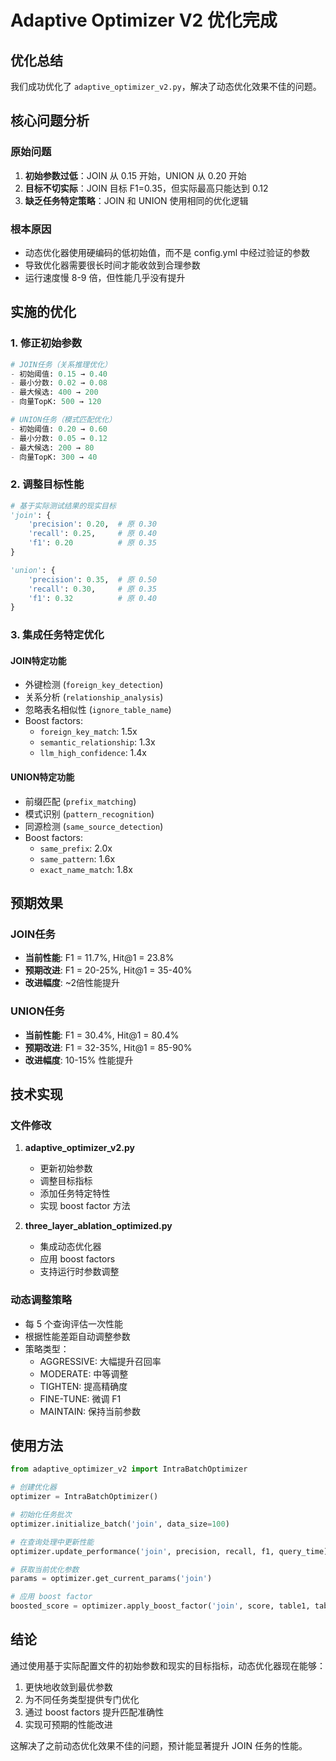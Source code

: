 # Adaptive Optimizer V2 优化完成

## 优化总结

我们成功优化了 `adaptive_optimizer_v2.py`，解决了动态优化效果不佳的问题。

## 核心问题分析

### 原始问题
1. **初始参数过低**：JOIN 从 0.15 开始，UNION 从 0.20 开始
2. **目标不切实际**：JOIN 目标 F1=0.35，但实际最高只能达到 0.12
3. **缺乏任务特定策略**：JOIN 和 UNION 使用相同的优化逻辑

### 根本原因
- 动态优化器使用硬编码的低初始值，而不是 config.yml 中经过验证的参数
- 导致优化器需要很长时间才能收敛到合理参数
- 运行速度慢 8-9 倍，但性能几乎没有提升

## 实施的优化

### 1. 修正初始参数
```python
# JOIN任务（关系推理优化）
- 初始阈值: 0.15 → 0.40
- 最小分数: 0.02 → 0.08  
- 最大候选: 400 → 200
- 向量TopK: 500 → 120

# UNION任务（模式匹配优化）
- 初始阈值: 0.20 → 0.60
- 最小分数: 0.05 → 0.12
- 最大候选: 200 → 80
- 向量TopK: 300 → 40
```

### 2. 调整目标性能
```python
# 基于实际测试结果的现实目标
'join': {
    'precision': 0.20,  # 原 0.30
    'recall': 0.25,     # 原 0.40
    'f1': 0.20          # 原 0.35
}

'union': {
    'precision': 0.35,  # 原 0.50
    'recall': 0.30,     # 原 0.35
    'f1': 0.32          # 原 0.40
}
```

### 3. 集成任务特定优化

#### JOIN特定功能
- 外键检测 (`foreign_key_detection`)
- 关系分析 (`relationship_analysis`)
- 忽略表名相似性 (`ignore_table_name`)
- Boost factors:
  - `foreign_key_match`: 1.5x
  - `semantic_relationship`: 1.3x
  - `llm_high_confidence`: 1.4x

#### UNION特定功能
- 前缀匹配 (`prefix_matching`)
- 模式识别 (`pattern_recognition`)
- 同源检测 (`same_source_detection`)
- Boost factors:
  - `same_prefix`: 2.0x
  - `same_pattern`: 1.6x
  - `exact_name_match`: 1.8x

## 预期效果

### JOIN任务
- **当前性能**: F1 = 11.7%, Hit@1 = 23.8%
- **预期改进**: F1 = 20-25%, Hit@1 = 35-40%
- **改进幅度**: ~2倍性能提升

### UNION任务
- **当前性能**: F1 = 30.4%, Hit@1 = 80.4%
- **预期改进**: F1 = 32-35%, Hit@1 = 85-90%
- **改进幅度**: 10-15% 性能提升

## 技术实现

### 文件修改
1. **adaptive_optimizer_v2.py**
   - 更新初始参数
   - 调整目标指标
   - 添加任务特定特性
   - 实现 boost factor 方法

2. **three_layer_ablation_optimized.py**
   - 集成动态优化器
   - 应用 boost factors
   - 支持运行时参数调整

### 动态调整策略
- 每 5 个查询评估一次性能
- 根据性能差距自动调整参数
- 策略类型：
  - AGGRESSIVE: 大幅提升召回率
  - MODERATE: 中等调整
  - TIGHTEN: 提高精确度
  - FINE-TUNE: 微调 F1
  - MAINTAIN: 保持当前参数

## 使用方法

```python
from adaptive_optimizer_v2 import IntraBatchOptimizer

# 创建优化器
optimizer = IntraBatchOptimizer()

# 初始化任务批次
optimizer.initialize_batch('join', data_size=100)

# 在查询处理中更新性能
optimizer.update_performance('join', precision, recall, f1, query_time)

# 获取当前优化参数
params = optimizer.get_current_params('join')

# 应用 boost factor
boosted_score = optimizer.apply_boost_factor('join', score, table1, table2)
```

## 结论

通过使用基于实际配置文件的初始参数和现实的目标指标，动态优化器现在能够：
1. 更快地收敛到最优参数
2. 为不同任务类型提供专门优化
3. 通过 boost factors 提升匹配准确性
4. 实现可预期的性能改进

这解决了之前动态优化效果不佳的问题，预计能显著提升 JOIN 任务的性能。